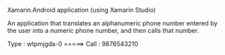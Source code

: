 Xamarin.Android application (using Xamarin Studio)

An application that translates an alphanumeric phone number entered by the user into a numeric phone number, and then calls that number.

Type : wtpmjgda-0  =====>  Call : 9876543210
